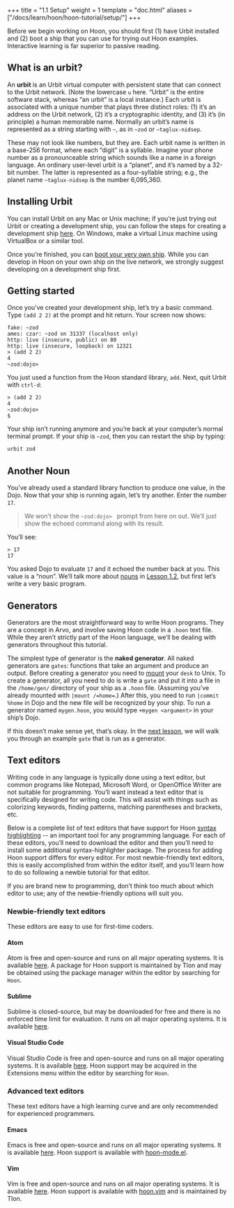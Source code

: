 +++
title = "1.1 Setup"
weight = 1
template = "doc.html"
aliases = ["/docs/learn/hoon/hoon-tutorial/setup/"]
+++

Before we begin working on Hoon, you should first (1) have Urbit installed and (2) boot a ship that you can use for trying out Hoon examples. Interactive learning is far superior to passive reading.

## What is an urbit?

An **urbit** is an Urbit virtual computer with persistent state that can connect to the Urbit network. (Note the lowercase `u` here. “Urbit” is the entire software stack, whereas “an urbit” is a local instance.) Each urbit is associated with a unique number that plays three distinct roles: (1) it’s an address on the Urbit network, (2) it’s a cryptographic identity, and (3) it’s (in principle) a human memorable name. Normally an urbit’s name is represented as a string starting with `~`, as in `~zod` or `~taglux-nidsep`.

These may not look like numbers, but they are. Each urbit name is written in a base-256 format, where each “digit” is a syllable. Imagine your phone number as a pronounceable string which sounds like a name in a foreign language. An ordinary user-level urbit is a “planet”, and it’s named by a 32-bit number. The latter is represented as a four-syllable string; e.g., the planet name `~taglux-nidsep` is the number 6,095,360.

## Installing Urbit

You can install Urbit on any Mac or Unix machine; if you’re just trying out Urbit or creating a development ship, you can follow the steps for creating a development ship [here](@/using/develop.md#creating-a-development-ship). On Windows, make a virtual Linux machine using VirtualBox or a similar tool.

Once you’re finished, you can [boot your very own ship](@/using/install.md#booting-your-ship). While you can develop in Hoon on your own ship on the live network, we strongly suggest developing on a development ship first.

## Getting started

Once you’ve created your development ship, let’s try a basic command. Type `(add 2 2)` at the prompt and hit return. Your screen now shows:

```
fake: ~zod
ames: czar: ~zod on 31337 (localhost only)
http: live (insecure, public) on 80
http: live (insecure, loopback) on 12321
> (add 2 2)
4
~zod:dojo>
```

You just used a function from the Hoon standard library, `add`. Next, quit Urbit with `ctrl-d`:

```
> (add 2 2)
4
~zod:dojo>
$
```

Your ship isn’t running anymore and you’re back at your computer’s normal terminal prompt. If your ship is `~zod`, then you can restart the ship by typing:

```sh
urbit zod
```

## Another Noun

You’ve already used a standard library function to produce one value, in the Dojo. Now that your ship is running again, let’s try another. Enter the number `17`.

> We won’t show the `~zod:dojo> ` prompt from here on out. We’ll just show the echoed command along with its result.

You’ll see:

```
> 17
17
```

You asked Dojo to evaluate `17` and it echoed the number back at you. This value is a “noun”. We’ll talk more about [nouns](/docs/glossary/noun/) in [Lesson 1.2](@/docs/tutorials/hoon/nouns.md), but first let’s write a very basic program.

## Generators

Generators are the most straightforward way to write Hoon programs. They are a concept in Arvo, and involve saving Hoon code in a `.hoon` text file. While they aren’t strictly part of the Hoon language, we’ll be dealing with generators throughout this tutorial.

The simplest type of generator is the **naked generator**. All naked generators are `gates`: functions that take an argument and produce an output. Before creating a generator you need to [mount](https://urbit.org/using/install/#the-dojo) your `desk` to Unix. To create a generator, all you need to do is write a `gate` and put it into a file in the `/home/gen/` directory of your ship as a `.hoon` file. (Assuming you’ve already mounted with `|mount /=home=`.) After this, you need to run `|commit %home` in Dojo and the new file will be recognized by your ship. To run a generator named `mygen.hoon`, you would type `+mygen <argument>` in your ship’s Dojo.

If this doesn’t make sense yet, that’s okay. In the [next lesson](@/docs/tutorials/hoon/list-of-numbers.md), we will walk you through an example `gate` that is run as a generator.

## Text editors

Writing code in any language is typically done using a text editor, but common programs like Notepad, Microsoft Word, or OpenOffice Writer are not suitable for programming. You’ll want instead a text editor that is specifically designed for writing code. This will assist with things such as colorizing keywords, finding patterns, matching parentheses and brackets, etc.

Below is a complete list of text editors that have support for Hoon [syntax highlighting](https://en.wikipedia.org/wiki/Syntax_highlighting) -- an important tool for any programming language. For each of these editors, you’ll need to download the editor and then you’ll need to install some additional syntax-highlighter package. The process for adding Hoon support differs for every editor. For most newbie-friendly text editors, this is easily accomplished from within the editor itself, and you’ll learn how to do so following a newbie tutorial for that editor.

If you are brand new to programming, don’t think too much about which editor to use; any of the newbie-friendly options will suit you.

### Newbie-friendly text editors

These editors are easy to use for first-time coders.

#### Atom
Atom is free and open-source and runs on all major operating systems. It is available [here](https://atom.io/). A package for Hoon support is maintained by Tlon and may be obtained using the package manager within the editor by searching for `Hoon`.

#### Sublime
Sublime is closed-source, but may be downloaded for free and there is no enforced time limit for evaluation. It runs on all major operating systems. It is available [here](https://www.sublimetext.com/).

#### Visual Studio Code
Visual Studio Code is free and open-source and runs on all major operating systems. It is available [here](https://code.visualstudio.com/). Hoon support may be acquired in the Extensions menu within the editor by searching for `Hoon`.

### Advanced text editors

These text editors have a high learning curve and are only recommended for experienced programmers.

#### Emacs

Emacs is free and open-source and runs on all major operating systems. It is available [here](https://www.gnu.org/software/emacs/). Hoon support is available with [hoon-mode.el](https://github.com/urbit/hoon-mode.el).

#### Vim

Vim is free and open-source and runs on all major operating systems. It is available [here](https://www.vim.org/). Hoon support is available with [hoon.vim](https://github.com/urbit/hoon.vim) and is maintained by Tlon.
